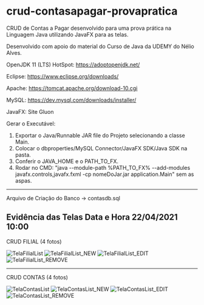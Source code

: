 # crud-contasapagar-provapratica
CRUD de Contas a Pagar desenvolvido para uma prova prática na Linguagem Java utilizando JavaFX para as telas.

Desenvolvido com apoio do material do Curso de Java da UDEMY do Nélio Alves.

OpenJDK 11 (LTS) HotSpot: https://adoptopenjdk.net/

Eclipse: https://www.eclipse.org/downloads/

Apache: https://tomcat.apache.org/download-10.cgi

MySQL: https://dev.mysql.com/downloads/installer/

JavaFX: Site Gluon

Gerar o Executável:

1) Exportar o  Java/Runnable JAR file do Projeto selecionando a classe Main.
2) Colocar o dbproperties/MySQL Connector/JavaFX SDK/Java SDK na pasta.
3) Conferir o JAVA_HOME e o PATH_TO_FX.
4) Rodar no CMD: "java --module-path %PATH_TO_FX% --add-modules javafx.controls,javafx.fxml -cp nomeDoJar.jar application.Main" sem as aspas.

------------------------------------------------------------------------------------------------------------------------------------------------
Arquivo de Criação do Banco -> contasdb.sql

Evidência das Telas 
Data e Hora 22/04/2021 10:00
-------------------------------------------------
CRUD FILIAL (4 fotos)

![TelaFilialList](https://user-images.githubusercontent.com/39971000/115721093-12079800-a354-11eb-9513-cab141bb2f4d.PNG)
![TelaFilialList_NEW](https://user-images.githubusercontent.com/39971000/115721184-2d72a300-a354-11eb-9069-bafae331dce1.PNG)
![TelaFilialList_EDIT](https://user-images.githubusercontent.com/39971000/115721087-10d66b00-a354-11eb-8176-facbb4578881.PNG)
![TelaFilialList_REMOVE](https://user-images.githubusercontent.com/39971000/115721092-116f0180-a354-11eb-9b5d-e2380674b4d2.PNG)

-------------------------------------------------
CRUD CONTAS (4 fotos)

![TelaContasList](https://user-images.githubusercontent.com/39971000/115721471-71fe3e80-a354-11eb-820f-6f1c0fefc2f9.PNG)
![TelaContasList_NEW](https://user-images.githubusercontent.com/39971000/115721477-74f92f00-a354-11eb-9c39-c582255fa156.PNG)
![TelaContasList_EDIT](https://user-images.githubusercontent.com/39971000/115721482-7591c580-a354-11eb-97e0-0c75e1e89045.PNG)
![TelaContasList_REMOVE](https://user-images.githubusercontent.com/39971000/115721480-74f92f00-a354-11eb-988b-2ca682c192b0.PNG)

